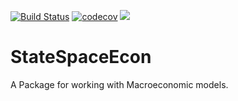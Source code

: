 [![Build Status](https://travis-ci.org/bankofcanada/StateSpaceEcon.jl.svg?branch=master)](https://travis-ci.org/bankofcanada/StateSpaceEcon.jl)
[![codecov](https://codecov.io/gh/bankofcanada/StateSpaceEcon.jl/branch/master/graph/badge.svg?token=BSC8PUGLPD)](https://codecov.io/gh/bankofcanada/StateSpaceEcon.jl)
[![](https://img.shields.io/badge/docs-dev-blue.svg)](https://bankofcanada.github.io/StateSpaceEcon.jl/dev)

# StateSpaceEcon

A Package for working with Macroeconomic models.

# 
